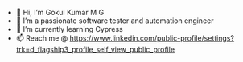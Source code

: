 - 👋 Hi, I’m Gokul Kumar M G
- 👀 I’m a passionate software tester and automation engineer
- 🌱 I’m currently learning Cypress
- 📫 Reach me @ https://www.linkedin.com/public-profile/settings?trk=d_flagship3_profile_self_view_public_profile

<!---
mggokul/mggokul is a ✨ special ✨ repository because its `README.md` (this file) appears on your GitHub profile.
You can click the Preview link to take a look at your changes.
--->
